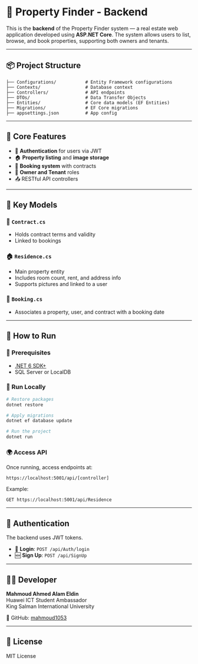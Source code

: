 
# 🏡 Property Finder - Backend

This is the **backend** of the Property Finder system — a real estate web application developed using **ASP.NET Core**. The system allows users to list, browse, and book properties, supporting both owners and tenants.

---

## 📦 Project Structure

```
├── Configurations/           # Entity Framework configurations
├── Contexts/                 # Database context
├── Controllers/              # API endpoints
├── DTOs/                     # Data Transfer Objects
├── Entities/                 # Core data models (EF Entities)
├── Migrations/               # EF Core migrations
├── appsettings.json          # App config
```

---

## 📌 Core Features

- 🔐 **Authentication** for users via JWT
- 🏠 **Property listing** and **image storage**
- 📅 **Booking system** with contracts
- 👥 **Owner and Tenant** roles
- 📤 RESTful API controllers

---

## 🧱 Key Models

### 🧾 `Contract.cs`
- Holds contract terms and validity
- Linked to bookings

### 🏠 `Residence.cs`
- Main property entity
- Includes room count, rent, and address info
- Supports pictures and linked to a user

### 📌 `Booking.cs`
- Associates a property, user, and contract with a booking date

---

## 🚀 How to Run

### 📍 Prerequisites
- [.NET 6 SDK+](https://dotnet.microsoft.com/en-us/download)
- SQL Server or LocalDB

### 🧪 Run Locally

```bash
# Restore packages
dotnet restore

# Apply migrations
dotnet ef database update

# Run the project
dotnet run
```

### 🌍 Access API

Once running, access endpoints at:

```
https://localhost:5001/api/[controller]
```

Example:
```
GET https://localhost:5001/api/Residence
```

---

## 🔐 Authentication

The backend uses JWT tokens.

- 🔑 **Login**: `POST /api/Auth/login`
- 🆕 **Sign Up**: `POST /api/SignUp`

---

## 🧑‍💻 Developer

**Mahmoud Ahmed Alam Eldin**  
Huawei ICT Student Ambassador  
King Salman International University  

📎 GitHub: [mahmoud1053](https://github.com/mahmoud1053)

---

## 📃 License

MIT License
